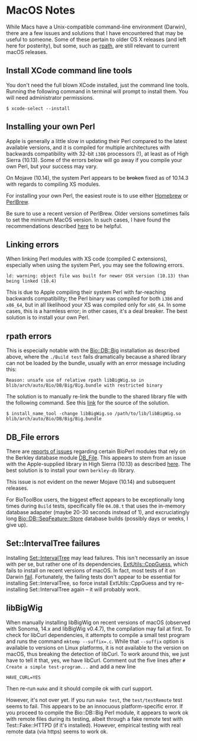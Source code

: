 # MacOS Notes

While Macs have a Unix-compatible command-line environment (Darwin), there are a few 
issues and solutions that I have encountered that may be useful to someone. Some of 
these pertain to older OS X releases (and left here for posterity), but some, such 
as [rpath](#rpath_errors), are still relevant to current macOS releases.

## Install XCode command line tools

You don't need the full blown XCode installed, just the command line tools. 
Running the following command in terminal will prompt to install them. You will 
need administrator permissions.

	$ xcode-select --install

## Installing your own Perl

Apple is generally a little slow in updating their Perl compared to the latest available
versions, and it is compiled for multiple architectures with backwards compatibility with
32-bit `i386` processors (!), at least as of High Sierra (10.13). Some of the errors below
will go away if you compile your own Perl, but your success may vary.

On Mojave (10.14), the system Perl appears to be ~~broken~~ fixed as of 10.14.3 with 
regards to compiling XS modules. 

For installing your own Perl, the easiest route is to use either [Homebrew](https::/brew.sh) 
or [PerlBrew](https://perlbrew.pl). 

Be sure to use a recent version of PerlBrew. Older versions sometimes fails to set the 
minimum MacOS version. In such cases, I have found the recommendations described 
[here](https://karl.kornel.us/2015/12/perl-osx-1011-warnings/) to be helpful. 

## Linking errors

When linking Perl modules with XS code (compiled C extensions), especially when using 
the system Perl, you may see the following errors.

	ld: warning: object file was built for newer OSX version (10.13) than being linked (10.4)

This is due to Apple compiling their system Perl with far-reaching backwards 
compatibility; the Perl binary was compiled for both `i386` and `x86_64`, but in 
all likelihood your XS was compiled only for `x86_64`. In some cases, this is a 
harmless error; in other cases, it's a deal breaker. The best solution is to 
install your own Perl.

## rpath errors

This is especially notable with the [Bio::DB::Big](https://metacpan.org/pod/Bio::DB::Big) 
installation as described above, where the `./Build test` fails dramatically because a 
shared library can not be loaded by the bundle, usually with an error message including 
this:

	Reason: unsafe use of relative rpath libBigWig.so in blib/arch/auto/Bio/DB/Big/Big.bundle with restricted binary

The solution is to manually re-link the bundle to the shared library file with the 
following command. See this 
[link](https://stackoverflow.com/questions/33275605/el-capitan-perl-dbd-unsafe-use-of-relative-path) 
for the source of the  solution.

	$ install_name_tool -change libBigWig.so /path/to/lib/libBigWig.so blib/arch/auto/Bio/DB/Big/Big.bundle

## DB_File errors

There are [reports of issues](https://github.com/bioperl/bioperl-live/issues/267) 
regarding certain BioPerl modules that rely on the Berkley database module 
[DB_File](https://metacpan.org/pod/DB_File). This appears to stem from an issue with 
the Apple-supplied library in High Sierra (10.13) as described 
[here](https://discussions.apple.com/thread/8125401). The best solution is to 
install your own `berkley-db` library. 

This issue is not evident on the newer Mojave (10.14) and subsequent releases.

For BioToolBox users, the biggest effect appears to be exceptionally long times 
during `Build` tests, specifically file `04.DB.t` that uses the in-memory database 
adapater (maybe 20-30 seconds instead of 1), and excruciatingly long 
[Bio::DB::SeqFeature::Store](https://metacpan.org/pod/Bio::DB::SeqFeature::Store) 
database builds (possibly days or weeks, I give up). 


## Set::IntervalTree failures

Installing [Set::IntervalTree](https://metacpan.org/pod/Set::IntervalTree) may lead
failures. This isn't necessarily an issue with per se, but rather one of its
dependencies, [ExtUtils::CppGuess](https://metacpan.org/pod/ExtUtils::CppGuess),
which fails to install on recent versions of macOS. In fact, most tests of it on
Darwin [fail](http://matrix.cpantesters.org/?dist=ExtUtils-CppGuess+0.27).
Fortunately, the failing tests don't appear to be essential for installing
Set::IntervalTree, so force install ExtUtils::CppGuess and try re-installing
Set::IntervalTree again – it will probably work.


## libBigWig

When manually installing libBigWig on recent versions of macOS (observed with Sonoma,
14.x and libBigWig v0.4.7), the compilation may fail at first. To check for libCurl
dependencies, it attempts to compile a small test program and runs the command
`mktemp --suffix=.c`. While that `--suffix` option is available to versions on Linux
platforms, it is not available to the version on macOS, thus breaking the detection
of libCurl. To work around this, we just have to tell it that, yes, we have libCurl.
Comment out the five lines after `# Create a simple test-program...` and add a new line

	HAVE_CURL=YES

Then re-run `make` and it should compile ok with curl support.

However, it's not over yet. If you run `make test`, the `test/testRemote` test seems to
fail. This appears to be an innocuous platform-specific error. If you proceed to
compile the Bio::DB::Big Perl module, it appears to work ok with remote files during
its testing, albeit through a fake remote test with Test::Fake::HTTPD (if it's
installed). However, empirical testing with real remote data (via https) seems to work ok.






